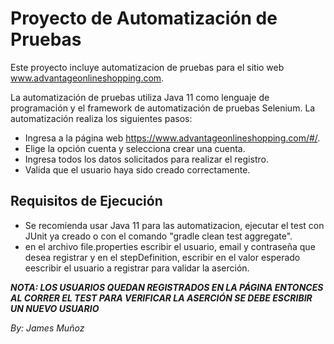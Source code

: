 # Proyecto de Automatización de Pruebas

Este proyecto incluye automatizacion de pruebas para el sitio web www.advantageonlineshopping.com.

La automatización de pruebas utiliza Java 11 como lenguaje de programación y el framework de automatización de pruebas Selenium. La automatización realiza los siguientes pasos:

- Ingresa a la página web https://www.advantageonlineshopping.com/#/.
- Elige la opción cuenta y selecciona crear una cuenta.
- Ingresa todos los datos solicitados para realizar el registro.
- Valida que el usuario haya sido creado correctamente.


## Requisitos de Ejecución

- Se recomienda usar Java 11 para las automatizacion, ejecutar el test con JUnit ya creado o con el comando "gradle clean test aggregate".
- en el archivo file.properties escribir el usuario, email y contraseña que desea registrar y en el stepDefinition, escribir en el valor esperado eescribir el usuario a registrar
para validar la aserción.

***NOTA: LOS USUARIOS QUEDAN REGISTRADOS EN LA PÁGINA ENTONCES AL CORRER EL TEST PARA VERIFICAR LA ASERCIÓN SE DEBE ESCRIBIR UN NUEVO USUARIO***

*By: James Muñoz*
